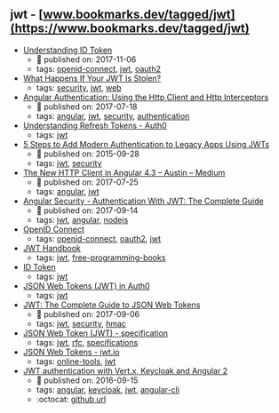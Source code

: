 jwt - [www.bookmarks.dev/tagged/jwt](https://www.bookmarks.dev/tagged/jwt) 
---
* [Understanding ID Token](https://medium.com/@darutk/understanding-id-token-5f83f50fa02e)
    * :calendar: published on: 2017-11-06
    * tags: [openid-connect](../tags/openid-connect.md), [jwt](../tags/jwt.md), [oauth2](../tags/oauth2.md)
* [What Happens If Your JWT Is Stolen?](https://developer.okta.com/blog/2018/06/20/what-happens-if-your-jwt-is-stolen)
    * tags: [security](../tags/security.md), [jwt](../tags/jwt.md), [web](../tags/web.md)
* [Angular Authentication: Using the Http Client and Http Interceptors](https://medium.com/@ryanchenkie_40935/angular-authentication-using-the-http-client-and-http-interceptors-2f9d1540eb8)
    * :calendar: published on: 2017-07-18
    * tags: [angular](../tags/angular.md), [jwt](../tags/jwt.md), [security](../tags/security.md), [authentication](../tags/authentication.md)
* [Understanding Refresh Tokens - Auth0](https://auth0.com/learn/refresh-tokens/)
    * tags: [jwt](../tags/jwt.md)
* [5 Steps to Add Modern Authentication to Legacy Apps Using JWTs](https://auth0.com/blog/5-steps-to-add-modern-authentication-to-legacy-apps-using-jwts/)
    * :calendar: published on: 2015-09-28
    * tags: [jwt](../tags/jwt.md), [security](../tags/security.md)
* [The New HTTP Client in Angular 4.3 – Austin – Medium](https://medium.com/@amcdnl/the-new-http-client-in-angular-4-3-754bd3ff83a8)
    * :calendar: published on: 2017-07-25
    * tags: [angular](../tags/angular.md), [jwt](../tags/jwt.md)
* [Angular Security - Authentication With JWT: The  Complete Guide](https://blog.angular-university.io/angular-authentication-jwt/)
    * :calendar: published on: 2017-09-14
    * tags: [jwt](../tags/jwt.md), [angular](../tags/angular.md), [nodejs](../tags/nodejs.md)
* [OpenID Connect](https://auth0.com/docs/protocols/oidc)
    * tags: [openid-connect](../tags/openid-connect.md), [oauth2](../tags/oauth2.md), [jwt](../tags/jwt.md)
* [JWT Handbook](https://auth0.com/e-books/jwt-handbook)
    * tags: [jwt](../tags/jwt.md), [free-programming-books](../tags/free-programming-books.md)
* [ID Token](https://auth0.com/docs/tokens/id-token)
    * tags: [jwt](../tags/jwt.md)
* [JSON Web Tokens (JWT) in Auth0](https://auth0.com/docs/jwt)
    * tags: [jwt](../tags/jwt.md)
* [JWT: The  Complete Guide to JSON Web Tokens](https://blog.angular-university.io/angular-jwt/)
    * :calendar: published on: 2017-09-06
    * tags: [jwt](../tags/jwt.md), [security](../tags/security.md), [hmac](../tags/hmac.md)
* [JSON Web Token (JWT) - specification](https://tools.ietf.org/html/rfc7519)
    * tags: [jwt](../tags/jwt.md), [rfc](../tags/rfc.md), [specifications](../tags/specifications.md)
* [JSON Web Tokens - jwt.io](https://jwt.io/)
    * tags: [online-tools](../tags/online-tools.md), [jwt](../tags/jwt.md)
* [JWT authentication with Vert.x, Keycloak and Angular 2](http://paulbakker.io/java/jwt-keycloak-angular2/)
    * :calendar: published on: 2016-09-15
    * tags: [angular](../tags/angular.md), [keycloak](../tags/keycloak.md), [jwt](../tags/jwt.md), [angular-cli](../tags/angular-cli.md)
    * :octocat: [github url](https://github.com/paulbakker/vertx-angular2-keycloak-demo)
